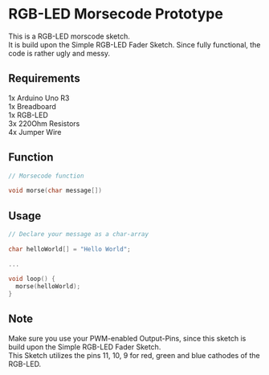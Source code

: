 # RGB-LED Morsecode Prototype
  
This is a RGB-LED morscode sketch.  
It is build upon the Simple RGB-LED Fader Sketch. Since fully functional, the code is rather ugly and messy.
  
## Requirements
  
1x Arduino Uno R3  
1x Breadboard  
1x RGB-LED  
3x 220Ohm Resistors  
4x Jumper Wire  
  
## Function
  
```c
// Morsecode function  
  
void morse(char message[])  
``` 
  
## Usage

```c
// Declare your message as a char-array  
  
char helloWorld[] = "Hello World";  
  
...  
  
void loop() {  
  morse(helloWorld);  
}  
``` 
  
## Note
  
Make sure you use your PWM-enabled Output-Pins, since this sketch is build upon the Simple RGB-LED Fader Sketch.  
This Sketch utilizes the pins 11, 10, 9 for red, green and blue cathodes of the RGB-LED.

